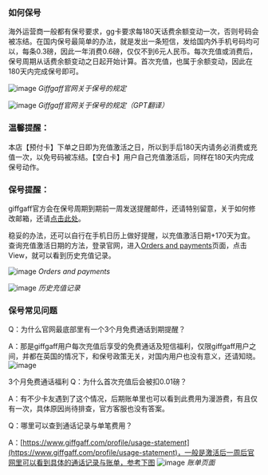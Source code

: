 ### 如何保号
海外运营商一般都有保号要求，gg卡要求每180天话费余额变动一次，否则号码会被冻结。在国内保号最简单的办法，就是发出一条短信，发给国内外手机号码均可以，每条0.3磅，因此一年消费0.6磅，仅仅不到6元人民币。每次充值或消费后，保号周期从话费余额变动之日起开始计算。首次充值，也属于余额变动，因此在180天内完成保号即可。

![image](https://img.freesim.cc/ggimg/51.png)
_Giffgaff官网关于保号的规定_

![image](https://img.freesim.cc/ggimg/52.png)
_Giffgaff官网关于保号的规定（GPT翻译）_


### 温馨提醒：
本店【预付卡】下单之日即为充值激活之日，所以到手后180天内请务必消费或充值一次，以免号码被冻结。【空白卡】用户自己充值激活后，同样在180天内完成保号动作。

### 保号提醒：
giffgaff官方会在保号周期到期前一周发送提醒邮件，还请特别留意，关于如何修改邮箱，还请[点击此处]()。

稳妥的办法，还可以自行在手机日历上做好提醒，以充值激活日期+170天为宜。查询充值激活日期的方法，登录官网，进入[Orders and payments](https://www.giffgaff.com/profile/payment-details)页面，点击View，就可以看到历史充值记录。

![image](https://img.freesim.cc/ggimg/53.png)
_Orders and payments_

![image](https://img.freesim.cc/ggimg/54.png)
_历史充值记录_


### 保号常见问题
Q：为什么官网最底部里有一个3个月免费通话到期提醒？

A：那是giffgaff用户每次充值后享受的免费通话及短信福利，仅限giffgaff用户之间，并都在英国的情况下，和保号政策无关，对国内用户也没有意义，还请知晓。
![image](https://img.freesim.cc/ggimg/55.png)


3个月免费通话福利
Q：为什么首次充值后会被扣0.01磅？

A：有不少卡友遇到了这个情况，后期账单里也可以看到此费用为漫游费，有且仅有一次，具体原因尚待排查，官方客服也没有答案。




Q：哪里可以查到通话记录与单笔费用？

A：[https://www.giffgaff.com/profile/usage-statement](https://www.giffgaff.com/profile/usage-statement)，一般是激活后一周后官网里可以看到具体的通话记录与账单，参考下图
![image](https://img.freesim.cc/ggimg/56.png)
_账单页面_